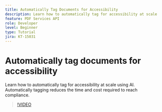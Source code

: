 ```yaml
---
title: Automatically Tag Documents for Accessibility
description: Learn how to automatically tag for accessibility at scale using AI
feature: PDF Services API
role: Developer
level: Beginner
type: Tutorial
jira: KT-15031
---
```

# Automatically tag documents for accessibility

Learn how to automatically tag for accessibility at scale using AI. Automatically tagging reduces the time and cost required to reach compliance.

>[!VIDEO](https://video.tv.adobe.com/v/3428310?hidetitle=true)
